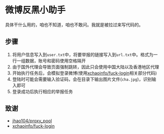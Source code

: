 # 微博反黑小助手

具体干什么用的，咱也不知道，咱也不敢问。我就是被拉过来写代码的。

## 步骤

1. 将用户信息写入到`user.txt`中，将要举报的链接写入到`url.txt`中。格式为一行一组数据，账号和密码使用空格隔开
2. 由于国外代理会导致页面强制跳转，因此只会使用中国大陆以及香港地区代理
3. 开始执行任务后，会模拟登录微博(使用[xchaoinfo/fuck-login](https://github.com/xchaoinfo/fuck-login)相关部分代码)
4. 登陆时可能会需要输入验证码，会在目录下输出图片文件(`cha.jpg`)，识别输入即可
5. 登录成功后执行相应的举报任务

## 致谢

- [jhao104/proxy_pool](https://github.com/jhao104/proxy_pool)
- [xchaoinfo/fuck-login](https://github.com/xchaoinfo/fuck-login)